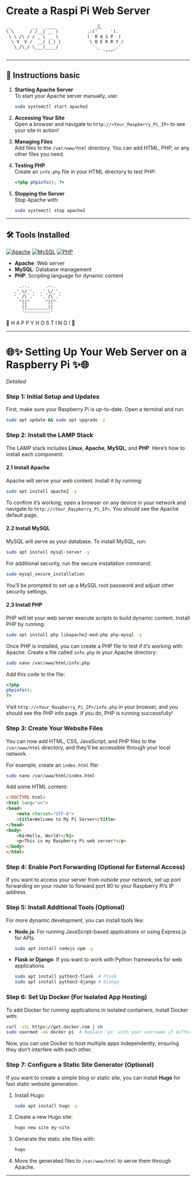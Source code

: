 # Create a Raspi Pi Web Server

```
__        __   ____               _🍃_
\ \      / /__| __ )           .:('     ').
 \ \ /\ / / _ \  _ \           (  R A S P  )
  \ V  V /  __/ |_) |           \ B E R R Y /
   \_/\_/ \___|____/             '._     _.'
                                     `"""`
```

---

## 📝 Instructions basic 

1. **Starting Apache Server**  
   To start your Apache server manually, use:
   ```bash
   sudo systemctl start apache2
   ```

2. **Accessing Your Site**  
   Open a browser and navigate to `http://<Your_Raspberry_Pi_IP>` to see your site in action!

3. **Managing Files**  
   Add files to the `/var/www/html` directory. You can add HTML, PHP, or any other files you need.

4. **Testing PHP**  
   Create an `info.php` file in your HTML directory to test PHP:
   ```php
   <?php phpinfo(); ?>
   ```

5. **Stopping the Server**  
   Stop Apache with:
   ```bash
   sudo systemctl stop apache2
   ```

---

## 🛠️ Tools Installed

[![Apache](https://img.shields.io/badge/Apache-2.4.54-red?style=flat-square&logo=apache)](https://httpd.apache.org/)
[![MySQL](https://img.shields.io/badge/MySQL-8.0.31-blue?style=flat-square&logo=mysql)](https://www.mysql.com/)
[![PHP](https://img.shields.io/badge/PHP-7.4.30-purple?style=flat-square&logo=php)](https://www.php.net/)

- **Apache**: Web server
- **MySQL**: Database management
- **PHP**: Scripting language for dynamic content

```
     .--.      .--.    
   .'_\/_'.  .'_\/_'.
   '. /\ .'  '. /\ .' 
     "||"      "||"   
      ||________||  
      '----------'
```

🎉 H   A   P   P   Y      H   O   S   T   I   N   G   ! 🎉

---

# 🌐✨ Setting Up Your Web Server on a Raspberry Pi ✨🌐
*Detailed*

### Step 1: Initial Setup and Updates
First, make sure your Raspberry Pi is up-to-date. Open a terminal and run:
```bash
sudo apt update && sudo apt upgrade -y
```

### Step 2: Install the LAMP Stack
The LAMP stack includes **Linux**, **Apache**, **MySQL**, and **PHP**. Here’s how to install each component:

#### 2.1 Install Apache
Apache will serve your web content. Install it by running:
```bash
sudo apt install apache2 -y
```
To confirm it’s working, open a browser on any device in your network and navigate to `http://<Your_Raspberry_Pi_IP>`. You should see the Apache default page.

#### 2.2 Install MySQL
MySQL will serve as your database. To install MySQL, run:
```bash
sudo apt install mysql-server -y
```
For additional security, run the secure installation command:
```bash
sudo mysql_secure_installation
```
You’ll be prompted to set up a MySQL root password and adjust other security settings.

#### 2.3 Install PHP
PHP will let your web server execute scripts to build dynamic content. Install PHP by running:
```bash
sudo apt install php libapache2-mod-php php-mysql -y
```

Once PHP is installed, you can create a PHP file to test if it’s working with Apache. Create a file called `info.php` in your Apache directory:
```bash
sudo nano /var/www/html/info.php
```

Add this code to the file:
```php
<?php
phpinfo();
?>
```

Visit `http://<Your_Raspberry_Pi_IP>/info.php` in your browser, and you should see the PHP info page. If you do, PHP is running successfully!

### Step 3: Create Your Website Files
You can now add HTML, CSS, JavaScript, and PHP files to the `/var/www/html` directory, and they’ll be accessible through your local network.

For example, create an `index.html` file:
```bash
sudo nano /var/www/html/index.html
```

Add some HTML content:
```html
<!DOCTYPE html>
<html lang="en">
<head>
    <meta charset="UTF-8">
    <title>Welcome to My Pi Server</title>
</head>
<body>
    <h1>Hello, World!</h1>
    <p>This is my Raspberry Pi web server!</p>
</body>
</html>
```

### Step 4: Enable Port Forwarding (Optional for External Access)
If you want to access your server from outside your network, set up port forwarding on your router to forward port 80 to your Raspberry Pi’s IP address.

### Step 5: Install Additional Tools (Optional)
For more dynamic development, you can install tools like:

- **Node.js**: For running JavaScript-based applications or using Express.js for APIs.
  ```bash
  sudo apt install nodejs npm -y
  ```

- **Flask or Django**: If you want to work with Python frameworks for web applications.
  ```bash
  sudo apt install python3-flask  # Flask
  sudo apt install python3-django # Django
  ```

### Step 6: Set Up Docker (For Isolated App Hosting)
To add Docker for running applications in isolated containers, install Docker with:
```bash
curl -sSL https://get.docker.com | sh
sudo usermod -aG docker pi  # Replace 'pi' with your username if different
```

Now, you can use Docker to host multiple apps independently, ensuring they don’t interfere with each other.

### Step 7: Configure a Static Site Generator (Optional)
If you want to create a simple blog or static site, you can install **Hugo** for fast static website generation.

1. Install Hugo:
   ```bash
   sudo apt install hugo -y
   ```

2. Create a new Hugo site:
   ```bash
   hugo new site my-site
   ```

3. Generate the static site files with:
   ```bash
   hugo
   ```

4. Move the generated files to `/var/www/html` to serve them through Apache.

---
